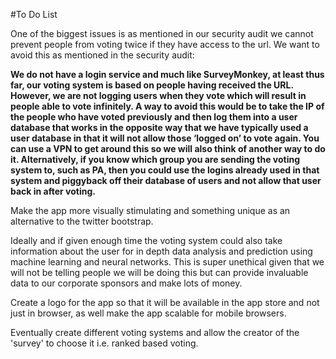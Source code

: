 #To Do List


One of the biggest issues is as mentioned in our security audit we cannot prevent people from voting twice if they have access to the url. We want to avoid this as mentioned in the security audit:


**We do not have a login service and much like SurveyMonkey, at least thus far, our voting system is based on people having received the URL. However, we are not logging users when they vote which will result in people able to vote infinitely. A way to avoid this would be to take the IP of the people who have voted previously and then log them into a user database that works in the opposite way that we have typically used a user database in that it will not allow those ‘logged on’ to vote again. You can use a VPN to get around this so we will also think of another way to do it. Alternatively, if you know which group you are sending the voting system to, such as PA, then you could use the logins already used in that system and piggyback off their database of users and not allow that user back in after voting.**


Make the app more visually stimulating and something unique as an alternative to the twitter bootstrap.


Ideally and if given enough time the voting system could also take information about the user for in depth data analysis and prediction using machine learning and neural networks. This is super unethical given that we will not be telling people we will be doing this but can provide invaluable data to our corporate sponsors and make lots of money.


Create a logo for the app so that it will be available in the app store and not just in browser, as well make the app scalable for mobile browsers.  


Eventually create different voting systems and allow the creator of the 'survey' to choose it i.e. ranked based voting.
